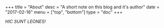 +++
title = "About"
desc = "A short note on this blog and it's author"
date = "2017-02-16"
menu = ["top", "bottom"]
type = "doc"
+++

*HIC SUNT LEONES!*
